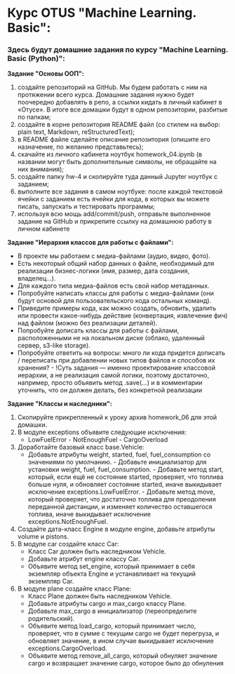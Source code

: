# Курс OTUS "Machine Learning. Basic": #

### Здесь будут домашние задания по курсу "Machine Learning. Basic (Python)":  ###

**Задание "Основы ООП":**
1.	создайте репозиторий на GitHub. Мы будем работать с ним на протяжении всего курса. Домашние задания нужно будет поочередно добавлять в репо, а ссылки кидать в личный кабинет в «Отусе». В итоге все домашки будут в одном репозитории, разбитые по папкам;
2.	создайте в корне репозитория README файл (со стилем на выбор: plain text, Markdown, reStructuredText);
3. в README файле сделайте описание репозитория (опишите его назначение, по желанию представьтесь);
4. скачайте из личного кабинета ноутбук homework_04.ipynb (в названии могут быть дополнительные символы, не обращайте на них внимания);
5. создайте папку hw-4 и скопируйте туда данный Jupyter ноутбук с заданием;
6. выполните все задания в самом ноутбуке: после каждой текстовой ячейки с заданием есть ячейки для кода, в которых вы можете писать, запускать и тестировать программы;
7. используя всю мощь add/commit/push, отправьте выполненное задание на GitHub и прикрепите ссылку на домашнюю работу в личном кабинете


**Задание "Иерархия классов для работы с файлами":**
-  В проекте мы работаем с медиа-файлами (аудио, видео, фото). 
-  Есть некоторый общий набор данных о файле, необходимый для реализации бизнес-логики (имя, размер, дата создания, владелец...). 
-  Для каждого типа медиа-файлов есть свой набор метаданных. 
- Попробуйте написать классы для работы с медиа-файлами (они будут основой для пользовательского кода остальных команд). 
-  Приведите примеры кода, как можно создать, обновить, удалить или провести какое-нибудь действие (конвертация, извлечение фич) над файлом (можно без реализации деталей).
-  Попробуйте дописать классы для работы с файлами, расположенными не на локальном диске (облако, удаленный сервер, s3-like storage). 
- Попробуйте ответить на вопросы: много ли кода придется дописать / переписать при добавлении новых типов файлов и способов их хранения? 
       - !Суть задания — именно проектирование классовой иерархии, а не реализация самой логики, поэтому достаточно, например, просто объявить метод .save(...) и в комментарии уточнить, что он должен делать, без конкретной реализации


**Задание "Классы и наследники":**
1.	Скопируйте прикрепленный к уроку архив homework_06 для этой домашки.
2.	В модуле exceptions объявите следующие исключения:
       -  LowFuelError
              -  NotEnoughFuel
              -  CargoOverload
3.	Доработайте базовый класс base.Vehicle:
       - Добавьте атрибуты weight, started, fuel, fuel_consumption со значениями по умолчанию.
        - Добавьте инициализатор для установки weight, fuel, fuel_consumption.
        - Добавьте метод start, который, если ещё не состояние started, проверяет, что топлива больше нуля, и обновляет состояние started, иначе выкидывает исключение exceptions.LowFuelError.
        - Добавьте метод move, который проверяет, что достаточно топлива для преодоления переданной дистанции, и изменяет количество оставшегося топлива, иначе выкидывает исключение exceptions.NotEnoughFuel.
4.	Создайте дата-класс Engine в модуле engine, добавьте атрибуты volume и pistons.
5.	В модуле car создайте класс Car:
       -   Класс Car должен быть наследником Vehicle.
       -    Добавьте атрибут engine классу Car.
       - Объявите метод set_engine, который принимает в себя экземпляр объекта Engine и устанавливает на текущий экземпляр Car.
6.	В модуле plane создайте класс Plane:
      -   Класс Plane должен быть наследником Vehicle.
      -    Добавьте атрибуты cargo и max_cargo классу Plane.
      -    Добавьте max_cargo в инициализатор (переопределите родительский).
      - Объявите метод load_cargo, который принимает число, проверяет, что в сумме с текущим cargo не будет перегруза, и обновляет значение, в ином случае выкидывает исключение exceptions.CargoOverload.
      - Объявите метод remove_all_cargo, который обнуляет значение cargo и возвращает значение cargo, которое было до обнуления
